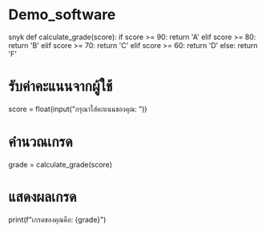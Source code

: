 # Demo_software
snyk
def calculate_grade(score):
    if score >= 90:
        return 'A'
    elif score >= 80:
        return 'B'
    elif score >= 70:
        return 'C'
    elif score >= 60:
        return 'D'
    else:
        return 'F'

# รับค่าคะแนนจากผู้ใช้
score = float(input("กรุณาใส่คะแนนของคุณ: "))

# คำนวณเกรด
grade = calculate_grade(score)

# แสดงผลเกรด
print(f"เกรดของคุณคือ: {grade}")

